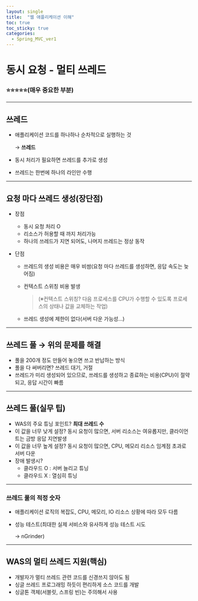 ```yaml
---
layout: single
title:  "웹 애플리케이션 이해"
toc: true
toc_sticky: true
categories:
  - Spring_MVC_ver1
---
```


# 동시 요청 - 멀티 쓰레드

### ⭐⭐⭐⭐⭐(매우 중요한 부분) 



---

## 쓰레드

- 애플리케이션 코드를 하나하나 순차적으로 실행하는 것

  → **쓰레드**

- 동시 처리가 필요하면 쓰레드를 추가로 생성

- 쓰레드는 한번에 하나의 라인만 수행

---



## 요청 마다 쓰레드 생성(장단점)

- 장점
  - 동시 요청 처리 O
  - 리소스가 허용할 때 까지 처리가능
  - 하나의 쓰레드가 지연 되어도, 나머지 쓰레드는 정상 동작



- 단점
  - 쓰레드의 생성 비용은 매우 비쌈(요청 마다 쓰레드를 생성하면, 응답 속도는 늦어짐)
  
  - 컨텍스트 스위칭 비용 발생
  
    > (※컨텍스트 스위칭? 다음 프로세스를 CPU가 수행할 수 있도록 프로세스의 상태나 값을 교체하는 작업)
  
  - 쓰레드 생성에 제한이 없다(서버 다운 가능성...)		

---



## 쓰레드 풀 → 위의 문제를 해결

- 풀을 200개 정도 만들어 놓으면 쓰고 반납하는 방식
- 풀을 다 써버리면? 쓰레드 대기, 거절
- 쓰레드가 미리 생성되어 있으므로, 쓰레드를 생성하고 종료하는 비용(CPU)이 절약되고, 응답 시간이 빠름

---



## 쓰레드 풀(실무 팁)

- WAS의 주요 튜닝 포인트? **최대 쓰레드 수**
- 이 값을 너무 낮게 설정? 동시 요청이 많으면, 서버 리소스는 여유롭지만, 클라이언트는 금방 응답 지연발생
- 이 값을 너무 높게 설정? 동시 요청이 많으면, CPU, 메모리 리소스 임계점 초과로 서버 다운
- 장애 발생시? 
  - 클라우드 O  : 서버 늘리고 튜닝
  - 클라우드 X : 열심히 튜닝

---



### 쓰레드 풀의 적정 숫자

- 애플리케이션 로직의 복잡도, CPU, 메모리, IO 리소스 상황에 따라 모두 다름

- 성능 테스트(최대한 실제 서비스와 유사하게 성능 테스트 시도

  → nGrinder)

---



## WAS의 멀티 쓰레드 지원(핵심)

- 개발자가 멀티 쓰레드 관련 코드를 신경쓰지 않아도 됨
- 싱글 쓰레드 프로그래밍 하듯이 편리하게 소스 코드를 개발
- 싱글톤 객체(서블릿, 스프링 빈)는 주의해서 사용